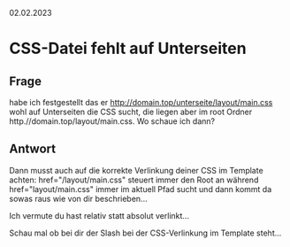 02.02.2023

# CSS-Datei fehlt auf Unterseiten


## Frage
habe ich festgestellt das er http://domain.top/unterseite/layout/main.css wohl auf Unterseiten die CSS sucht, die liegen aber im root Ordner http.//domain.top/layout/main.css. Wo schaue ich dann?


## Antwort

Dann musst auch auf die korrekte Verlinkung deiner CSS im Template achten: href="/layout/main.css" steuert immer den Root an während href="layout/main.css" immer im aktuell Pfad sucht und dann kommt da sowas raus wie von dir beschrieben... 

Ich vermute du hast relativ statt absolut verlinkt... 

Schau mal ob bei dir der Slash bei der CSS-Verlinkung im Template steht...

